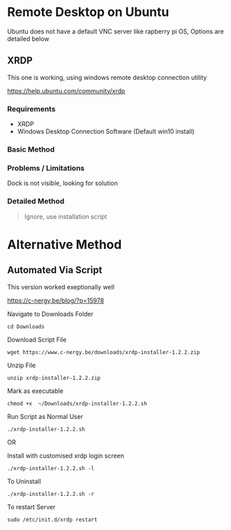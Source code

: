 # Remote Desktop on Ubuntu

Ubuntu does not have a default VNC server like rapberry pi OS, Options are detailed below




## XRDP

This one is working, using windows remote desktop connection utility

https://help.ubuntu.com/community/xrdp

### Requirements
* XRDP
* Windows Desktop Connection Software (Default win10 install)

### Basic Method


### Problems / Limitations

Dock is not visible, looking for solution

### Detailed Method

> Ignore, use installation script

# Alternative Method

## Automated Via Script

This version worked exeptionally well

https://c-nergy.be/blog/?p=15978

Navigate to Downloads Folder

`cd Downloads`

Download Script File

`wget https://www.c-nergy.be/downloads/xrdp-installer-1.2.2.zip`

Unzip File

`unzip xrdp-installer-1.2.2.zip `

Mark as executable

`chmod +x  ~/Downloads/xrdp-installer-1.2.2.sh`

Run Script as Normal User

 `./xrdp-installer-1.2.2.sh`
 
 OR
 
 Install with customised xrdp login screen
 
  `./xrdp-installer-1.2.2.sh -l`
 
 
 To Uninstall
 
  `./xrdp-installer-1.2.2.sh -r`
  

To restart Server

`sudo /etc/init.d/xrdp restart`



